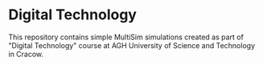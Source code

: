 # Digital Technology
This repository contains simple MultiSim simulations created as part of "Digital Technology" course at AGH University of Science and Technology in Cracow.